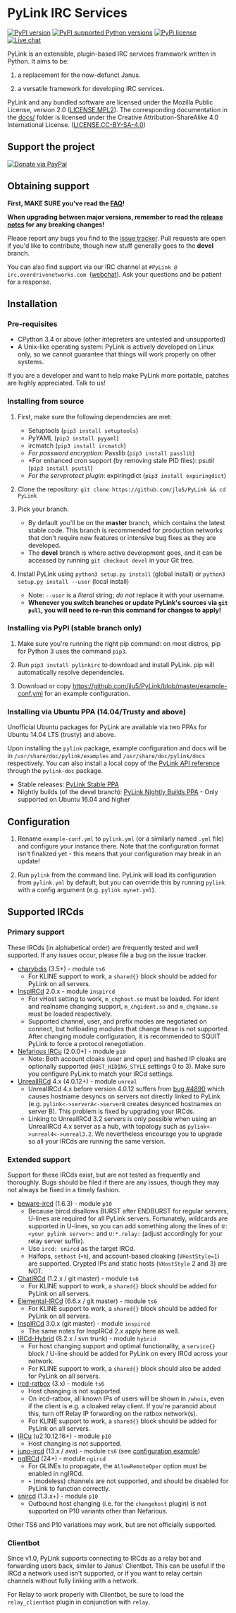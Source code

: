 # PyLink IRC Services

[webchatlink]: https://webchat.overdrivenetworks.com/?channels=PyLink

[![PyPI version](https://img.shields.io/pypi/v/pylinkirc.svg?maxAge=2592000)](https://pypi.python.org/pypi/pylinkirc/)
[![PyPI supported Python versions](https://img.shields.io/pypi/pyversions/pylinkirc.svg?maxAge=2592000)](https://www.python.org/downloads/)
[![PyPi license](https://img.shields.io/pypi/l/pylinkirc.svg?maxAge=2592000)](LICENSE.MPL2)
[![Live chat](https://img.shields.io/badge/IRC-live%20chat%20%C2%BB-green.svg)][webchatlink]

PyLink is an extensible, plugin-based IRC services framework written in Python. It aims to be:

1) a replacement for the now-defunct Janus.

2) a versatile framework for developing IRC services.

PyLink and any bundled software are licensed under the Mozilla Public License, version 2.0 ([LICENSE.MPL2](LICENSE.MPL2)). The corresponding documentation in the [docs/](docs/) folder is licensed under the Creative Attribution-ShareAlike 4.0 International License. ([LICENSE.CC-BY-SA-4.0](LICENSE.CC-BY-SA-4.0))

## Support the project
[![Donate via PayPal](https://img.shields.io/badge/donate-paypal-50CAF2.svg)](https://www.paypal.me/jlucode)

## Obtaining support

**First, MAKE SURE you've read the [FAQ](docs/faq.md)!**

**When upgrading between major versions, remember to read the [release notes](RELNOTES.md) for any breaking changes!**

Please report any bugs you find to the [issue tracker](https://github.com/jlu5/PyLink/issues). Pull requests are open if you'd like to contribute, though new stuff generally goes to the **devel** branch.

You can also find support via our IRC channel at `#PyLink @ irc.overdrivenetworks.com `([webchat][webchatlink]). Ask your questions and be patient for a response.

## Installation

### Pre-requisites
* CPython 3.4 or above (other intepreters are untested and unsupported)
* A Unix-like operating system: PyLink is actively developed on Linux only, so we cannot guarantee that things will work properly on other systems.

If you are a developer and want to help make PyLink more portable, patches are highly appreciated. Talk to us!

### Installing from source

1) First, make sure the following dependencies are met:

    * Setuptools (`pip3 install setuptools`)
    * PyYAML (`pip3 install pyyaml`)
    * ircmatch (`pip3 install ircmatch`)
    * *For password encryption*: Passlib (`pip3 install passlib`)
    * *For enhanced cron support (by removing stale PID files): psutil (`pip3 install psutil`)
    * *For the servprotect plugin*: expiringdict (`pip3 install expiringdict`)

2) Clone the repository: `git clone https://github.com/jlu5/PyLink && cd PyLink`

3) Pick your branch.
    * By default you'll be on the **master** branch, which contains the latest stable code. This branch is recommended for production networks that don't require new features or intensive bug fixes as they are developed.
    * The **devel** branch is where active development goes, and it can be accessed by running `git checkout devel` in your Git tree.

4) Install PyLink using `python3 setup.py install` (global install) or `python3 setup.py install --user` (local install)
    * Note: `--user` is a *literal* string; *do not* replace it with your username.
    *  **Whenever you switch branches or update PyLink's sources via `git pull`, you will need to re-run this command for changes to apply!**

### Installing via PyPI (stable branch only)
1) Make sure you're running the right pip command: on most distros, pip for Python 3 uses the command `pip3`.

2) Run `pip3 install pylinkirc` to download and install PyLink. pip will automatically resolve dependencies.

3) Download or copy https://github.com/jlu5/PyLink/blob/master/example-conf.yml for an example configuration.

### Installing via Ubuntu PPA (14.04/Trusty and above)

Unofficial Ubuntu packages for PyLink are available via two PPAs for Ubuntu 14.04 LTS (trusty) and above.

Upon installing the `pylink` package, example configuration and docs will be in `/usr/share/doc/pylink/examples` and `/usr/share/doc/pylink/docs` respectively. You can also install a local copy of the [PyLink API reference](https://pylink.github.io/) through the `pylink-doc` package.

- Stable releases: [PyLink Stable PPA](https://launchpad.net/~tacocat/+archive/ubuntu/pylink)
- Nightly builds (of the devel branch): [PyLink Nightly Builds PPA](https://launchpad.net/~tacocat/+archive/ubuntu/pylink-nightly) - Only supported on Ubuntu 16.04 and higher

## Configuration

1) Rename `example-conf.yml` to `pylink.yml` (or a similarly named `.yml` file) and configure your instance there. Note that the configuration format isn't finalized yet - this means that your configuration may break in an update!

2) Run `pylink` from the command line. PyLink will load its configuration from `pylink.yml` by default, but you can override this by running `pylink` with a config argument (e.g. `pylink mynet.yml`).

## Supported IRCds

### Primary support

These IRCds (in alphabetical order) are frequently tested and well supported. If any issues occur, please file a bug on the issue tracker.

* [charybdis](https://github.com/charybdis-ircd/charybdis) (3.5+) - module `ts6`
    - For KLINE support to work, a `shared{}` block should be added for PyLink on all servers.
* [InspIRCd](http://www.inspircd.org/) 2.0.x - module `inspircd`
    - For vHost setting to work, `m_chghost.so` must be loaded. For ident and realname changing support, `m_chgident.so` and `m_chgname.so` must be loaded respectively.
    - Supported channel, user, and prefix modes are negotiated on connect, but hotloading modules that change these is not supported. After changing module configuration, it is recommended to SQUIT PyLink to force a protocol renegotiation.
* [Nefarious IRCu](https://github.com/evilnet/nefarious2) (2.0.0+) - module `p10`
    - Note: Both account cloaks (user and oper) and hashed IP cloaks are optionally supported (`HOST_HIDING_STYLE` settings 0 to 3). Make sure you configure PyLink to match your IRCd settings.
* [UnrealIRCd](https://www.unrealircd.org/) 4.x (4.0.12+) - module `unreal`
    - UnrealIRCd 4.x before version 4.0.12 suffers from [bug #4890](https://bugs.unrealircd.org/view.php?id=4890) which causes hostname desyncs on servers not directly linked to PyLink (e.g. `pylink<->serverA<->serverB` creates desynced hostnames on server B). This problem is fixed by upgrading your IRCds.
    - Linking to UnrealIRCd 3.2 servers is only possible when using an UnrealIRCd 4.x server as a hub, with topology such as `pylink<->unreal4<->unreal3.2`. We nevertheless encourage you to upgrade so all your IRCds are running the same version.

### Extended support

Support for these IRCds exist, but are not tested as frequently and thoroughly. Bugs should be filed if there are any issues, though they may not always be fixed in a timely fashion.

* [beware-ircd](http://ircd.bircd.org/) (1.6.3) - module `p10`
    - Because bircd disallows BURST after ENDBURST for regular servers, U-lines are required for all PyLink servers. Fortunately, wildcards are supported in U-lines, so you can add something along the lines of `U:<your pylink server>:` and `U:*.relay:` (adjust accordingly for your relay server suffix).
    - Use `ircd: snircd` as the target IRCd.
    - Halfops, `sethost` (`+h`), and account-based cloaking (`VHostStyle=1`) are supported. Crypted IPs and static hosts (`VHostStyle` 2 and 3) are NOT.
* [ChatIRCd](http://www.chatlounge.net/software) (1.2.x / git master) - module `ts6`
    - For KLINE support to work, a `shared{}` block should be added for PyLink on all servers.
* [Elemental-IRCd](https://github.com/Elemental-IRCd/elemental-ircd) (6.6.x / git master) - module `ts6`
    - For KLINE support to work, a `shared{}` block should be added for PyLink on all servers.
* [InspIRCd](http://www.inspircd.org/) 3.0.x (git master) - module `inspircd`
    - The same notes for InspIRCd 2.x apply here as well.
* [IRCd-Hybrid](http://www.ircd-hybrid.org/) (8.2.x / svn trunk) - module `hybrid`
    - For host changing support and optimal functionality, a `service{}` block / U-line should be added for PyLink on every IRCd across your network.
    - For KLINE support to work, a `shared{}` block should also be added for PyLink on all servers.
* [ircd-ratbox](http://www.ratbox.org/) (3.x) - module `ts6`
    - Host changing is not supported.
    - On ircd-ratbox, all known IPs of users will be shown in `/whois`, even if the client is e.g. a cloaked relay client. If you're paranoid about this, turn off Relay IP forwarding on the ratbox network(s).
    - For KLINE support to work, a `shared{}` block should be added for PyLink on all servers.
* [IRCu](http://coder-com.undernet.org/) (u2.10.12.16+) - module `p10`
    - Host changing is not supported.
* [juno-ircd](https://github.com/cooper/juno) (13.x / ava) - module `ts6` (see [configuration example](https://github.com/cooper/juno/blob/master/doc/ts6.md#pylink))
* [ngIRCd](https://ngircd.barton.de/) (24+) - module `ngircd`
    - For GLINEs to propagate, the `AllowRemoteOper` option must be enabled in ngIRCd.
    - `+` (modeless) channels are not supported, and should be disabled for PyLink to function correctly.
* [snircd](https://development.quakenet.org/) (1.3.x+) - module `p10`
    - Outbound host changing (i.e. for the `changehost` plugin) is not supported on P10 variants other than Nefarious.

Other TS6 and P10 variations may work, but are not officially supported.

### Clientbot

Since v1.0, PyLink supports connecting to IRCds as a relay bot and forwarding users back, similar to Janus' Clientbot. This can be useful if the IRCd a network used isn't supported, or if you want to relay certain channels without fully linking with a network.

For Relay to work properly with Clientbot, be sure to load the `relay_clientbot` plugin in conjunction with `relay`.
